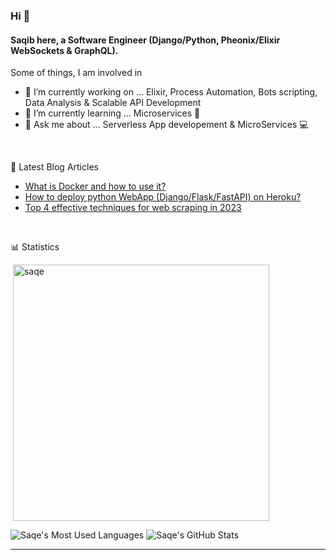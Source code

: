 ### Hi 👋
#### Saqib here, a Software Engineer (Django/Python, Pheonix/Elixir WebSockets & GraphQL).

Some of things, I am involved in
- 🔭 I’m currently working on ... Elixir, Process Automation, Bots scripting, Data Analysis & Scalable API Development
- 🌱 I’m currently learning ... Microservices 🐍
- 💬 Ask me about ... Serverless App developement & MicroServices 💻
<br>

📝 Latest Blog Articles
<ul dir="auto">
  <li><a href="https://saqe.dev/what-is-docker-and-how-to-use-it/" rel="follow">What is Docker and how to use it?</a></li>
  <li><a href="https://saqe.dev/deploy-python-webapp-on-heroku/" rel="follow">How to deploy python WebApp (Django/Flask/FastAPI) on Heroku?</a></li>
  <li><a href="https://saqe.dev/web-scraping-guide/" rel="follow">Top 4 effective techniques for web scraping in 2023</a></li>
</ul>
<br>

📊 Statistics
<p>&nbsp;<img align="center" src="https://github-readme-stats.vercel.app/api?username=saqe&show_icons=true&locale=en" alt="saqe" width="410" /></p>

![Saqe's Most Used Languages](https://github-readme-stats.vercel.app/api/top-langs/?username=saqe&theme=dark&layout=compact&langs_count=8&card_width=188)
![Saqe's GitHub Stats](https://github-readme-stats.vercel.app/api?username=saqe&theme=dark&layout=compact&show_icons=true&count_private=true&line_height=24)
<hr>
